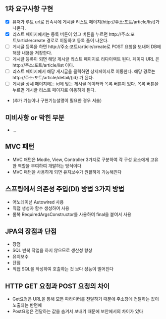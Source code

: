 ## 1차 요구사항 구현
- [x] 유저가 루트 url로 접속시에 게시글 리스트 페이지(http://주소:포트/article/list)가 나온다.
- [x] 리스트 페이지에서는 등록 버튼이 있고 버튼을 누르면 http://주소:포트/article/create 경로로 이동하고 등록 폼이 나온다.
- [ ] 게시글 등록을 하면 http://주소:포트/article/create로 POST 요청을 보내어 DB에 해당 내용을 저장한다.
- [ ] 게시글 등록이 되면 해당 게시글 리스트 페이지로 리다이렉트 된다. 페이지 URL 은 http://주소:포트/article/list 이다.
- [ ] 리스트 페이지에서 해당 게시글을 클릭하면 상세페이지로 이동한다. 해당 경로는 http://주소:포트/article/detail/{id} 가 된다.
- [ ] 게시글 상세 페이지에는 id에 맞는 게시글 데이터와 목록 버튼이 있다. 목록 버튼을 누르면 게시글 리스트 페이지로 이동하게 된다.

- (추가 기능이나 구현기능설명이 필요한 경우 서술)

## 미비사항 or 막힌 부분
- ...

## MVC 패턴
- MVC 패턴은 Modle, View, Controller 3가지로 구분하여 각 구성 요소에게 고유한 역할을 부여하여 개발하는 방식이다
- MVC 패턴을 사용하게 되면 유지보수가 원활하게 가능해진다

## 스프링에서 의존성 주입(DI) 방법 3가지 방법
- 어노테이션 Autowired 사용
- 직접 생성자 함수 생성하여 사용
- 롬복 RequiredArgsConstructor를 사용하여 final을 붙여서 사용

## JPA의 장점과 단점
- 장점
- SQL 반복 작업을 하지 않으므로 생산성 향상
- 유지보수
- 단점
- 직접 SQL을 작성하여 호출하는 것 보다 성능이 떨어진다

## HTTP GET 요청과 POST 요청의 차이
- Get요청은 URL을 통해 모든 파라미터를 전달하기 때문에 주소창에 전달하는 값이 노출되는 반면에
- Post요청은 전달하는 값을 숨겨서 보내기 때문에 보안에서의 차이가 있다